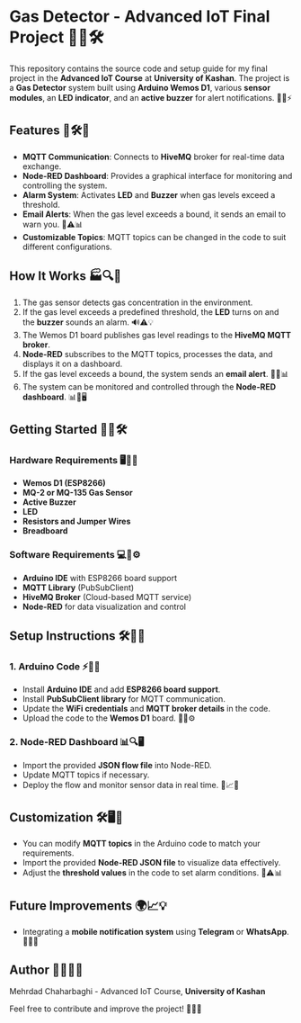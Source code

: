 # Gas Detector - Advanced IoT Final Project 🚀🔥🛠️

This repository contains the source code and setup guide for my final project in the **Advanced IoT Course** at **University of Kashan**. The project is a **Gas Detector** system built using **Arduino Wemos D1**, various **sensor modules**, an **LED indicator**, and an **active buzzer** for alert notifications. 🔧📡⚡

## Features 🎯🛠️📡
- **MQTT Communication**: Connects to **HiveMQ** broker for real-time data exchange.
- **Node-RED Dashboard**: Provides a graphical interface for monitoring and controlling the system.
- **Alarm System**: Activates **LED** and **Buzzer** when gas levels exceed a threshold.
- **Email Alerts**: When the gas level exceeds a bound, it sends an email to warn you. 📩⚠️📊
- **Customizable Topics**: MQTT topics can be changed in the code to suit different configurations.

## How It Works 🏭🔍📶
1. The gas sensor detects gas concentration in the environment.
2. If the gas level exceeds a predefined threshold, the **LED** turns on and the **buzzer** sounds an alarm. 🔊⚠️💡
3. The Wemos D1 board publishes gas level readings to the **HiveMQ MQTT broker**.
4. **Node-RED** subscribes to the MQTT topics, processes the data, and displays it on a dashboard.
5. If the gas level exceeds a bound, the system sends an **email alert**. 📧🚨📊
6. The system can be monitored and controlled through the **Node-RED dashboard**. 📊🔄🖥️

## Getting Started 🚀🔌🛠️

### Hardware Requirements 🖥️🔩🔋
- **Wemos D1 (ESP8266)**
- **MQ-2 or MQ-135 Gas Sensor**
- **Active Buzzer**
- **LED**
- **Resistors and Jumper Wires**
- **Breadboard**

### Software Requirements 💻📲⚙️
- **Arduino IDE** with ESP8266 board support
- **MQTT Library** (PubSubClient)
- **HiveMQ Broker** (Cloud-based MQTT service)
- **Node-RED** for data visualization and control

## Setup Instructions 🛠️📝📡
### 1. Arduino Code ⚡🔢🔄
- Install **Arduino IDE** and add **ESP8266 board support**.
- Install **PubSubClient library** for MQTT communication.
- Update the **WiFi credentials** and **MQTT broker details** in the code.
- Upload the code to the **Wemos D1** board. 🔄🚀⚙️

### 2. Node-RED Dashboard 📊🔍🖥️
- Import the provided **JSON flow file** into Node-RED.
- Update MQTT topics if necessary.
- Deploy the flow and monitor sensor data in real time. 📡📈💡

## Customization 🛠️🖥️📌
- You can modify **MQTT topics** in the Arduino code to match your requirements.
- Import the provided **Node-RED JSON file** to visualize data effectively.
- Adjust the **threshold values** in the code to set alarm conditions. 🔄⚠️📊

## Future Improvements 🌍📈💡
- Integrating a **mobile notification system** using **Telegram** or **WhatsApp**. 📲💬🚀


## Author 👨‍💻🏫📜
Mehrdad Chaharbaghi - Advanced IoT Course, **University of Kashan**

Feel free to contribute and improve the project! 🚀✨🤝

